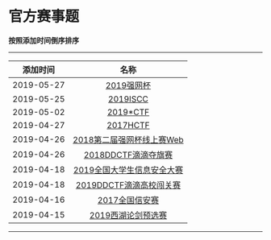 # 官方赛事题

**按照添加时间倒序排序**  

---

|添加时间| 名称 | 
|:---:|:---:|
|2019-05-27|[2019强网杯](/articals/2019qiangwang.html)|
|2019-05-25|[2019ISCC](/articals/2019iscc.html)|
|2019-05-02|[2019*CTF](/articals/2019starctf.html)|
|2019-04-27|[2017HCTF](/articals/2017hctf.html)|
|2019-04-26|[2018第二届强网杯线上赛Web](/articals/2018qiangwang.html)|
|2019-04-26|[2018DDCTF滴滴夺旗赛](/articals/2019ddctf.html)|
|2019-04-18|[2019全国大学生信息安全大赛](/articals/2019national.html)|
|2019-04-18|[2019DDCTF滴滴高校闯关赛](/articals/2019ddctf.html)|
|2019-04-16|[2017全国信安赛](/articals/2017national.html)|
|2019-04-15|[2019西湖论剑预选赛](/articals/2019xihulunjian.html)|

---

